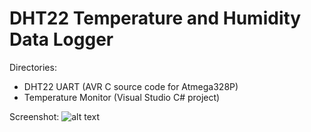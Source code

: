 DHT22 Temperature and Humidity Data Logger
==========================================

Directories:
* DHT22 UART (AVR C source code for Atmega328P)
* Temperature Monitor (Visual Studio C# project)

Screenshot:
![alt text](http://i62.tinypic.com/b9j91f.jpg/path/img.jpg "Temp Monitor")
